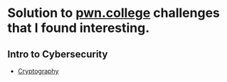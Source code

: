 # Solution to [pwn.college](https://pwn.college) challenges that I found interesting.

## Intro to Cybersecurity

- [Cryptography](https://github.com/itwaseasy/pwn.college_solutions/tree/master/intro_to_cybersecurity/cryptography)



